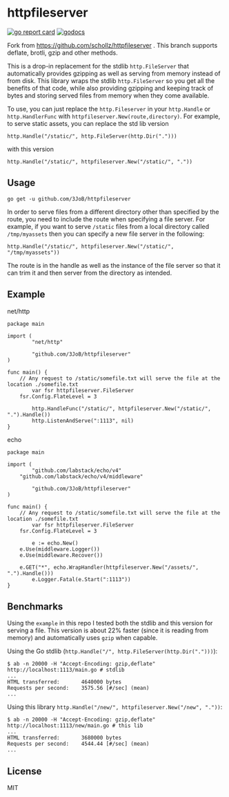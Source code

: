 # httpfileserver

[![go report card](https://goreportcard.com/badge/github.com/3JoB/httpfileserver)](https://goreportcard.com/report/github.com/3JoB/httpfileserver) 
[![godocs](https://godoc.org/github.com/3JoB/httpfileserver?status.svg)](https://godoc.org/github.com/3JoB/httpfileserver) 


Fork from https://github.com/schollz/httpfileserver . This branch supports deflate, brotli, gzip and other methods.



This is a drop-in replacement for the stdlib `http.FileServer` that automatically provides gzipping as well as serving from memory instead of from disk. This library wraps the stdlib `http.FileServer` so you get all the benefits of that code, while also providing gzipping and keeping track of bytes and storing served files from memory when they come available.

To use, you can just replace the `http.Fileserver` in your `http.Handle` or `http.HandlerFunc` with `httpfileserver.New(route,directory)`. For example, to serve static assets, you can replace the std lib version

	http.Handle("/static/", http.FileServer(http.Dir(".")))

with this version

	http.Handle("/static/", httpfileserver.New("/static/", "."))

## Usage

```
go get -u github.com/3JoB/httpfileserver
```

In order to serve files from a different directory other than specified by the route, you need to include the route when specifying a file server. For example, if you want to serve `/static` files from a local directory called `/tmp/myassets` then you can specify a new file server in the following:

	http.Handle("/static/", httpfileserver.New("/static/", "/tmp/myassets"))

The route is in the handle as well as the instance of the file server so that it can trim it and then server from the directory as intended.

## Example


net/http

```golang
package main

import (
        "net/http"

        "github.com/3JoB/httpfileserver"
)

func main() {
	// Any request to /static/somefile.txt will serve the file at the location ./somefile.txt
        var fsr httpfileserver.FileServer
	fsr.Config.FlateLevel = 3

        http.HandleFunc("/static/", httpfileserver.New("/static/", ".").Handle())
        http.ListenAndServe(":1113", nil)
}
```

echo

```golang
package main

import (
        "github.com/labstack/echo/v4"
	"github.com/labstack/echo/v4/middleware"

        "github.com/3JoB/httpfileserver"
)

func main() {
	// Any request to /static/somefile.txt will serve the file at the location ./somefile.txt
        var fsr httpfileserver.FileServer
	fsr.Config.FlateLevel = 3

        e := echo.New()
	e.Use(middleware.Logger())
	e.Use(middleware.Recover())

	e.GET("*", echo.WrapHandler(httpfileserver.New("/assets/", ".").Handle()))
        e.Logger.Fatal(e.Start(":1113"))
}
```

## Benchmarks

Using the `example` in this repo I tested both the stdlib and this version for serving a file. This version is about 22% faster (since it is reading from memory) and automatically uses `gzip` when capable.

Using the Go stdlib (`http.Handle("/", http.FileServer(http.Dir(".")))`):

```
$ ab -n 20000 -H "Accept-Encoding: gzip,deflate" http://localhost:1113/main.go # stdlib
...
HTML transferred:       4640000 bytes
Requests per second:    3575.56 [#/sec] (mean)
...
```

Using this library `http.Handle("/new/", httpfileserver.New("/new", "."))`:

```
$ ab -n 20000 -H "Accept-Encoding: gzip,deflate" http://localhost:1113/new/main.go # this lib
...
HTML transferred:       3680000 bytes
Requests per second:    4544.44 [#/sec] (mean)
...
```

## License

MIT
